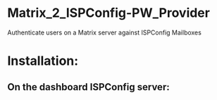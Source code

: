 # Matrix_2_ISPConfig-PW_Provider
Authenticate users on a Matrix server against ISPConfig Mailboxes


# Installation:
## On the dashboard ISPConfig server:
